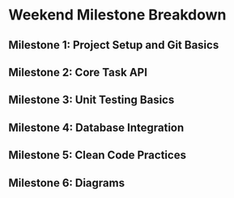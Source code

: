 #  Weekend Milestone Breakdown

## Milestone 1: Project Setup and Git Basics
## Milestone 2: Core Task API
## Milestone 3: Unit Testing Basics
## Milestone 4: Database Integration
## Milestone 5: Clean Code Practices
## Milestone 6: Diagrams
